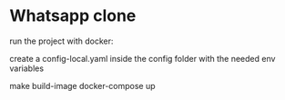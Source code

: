 # Whatsapp clone

run the project with docker:

create a config-local.yaml inside the config folder with the needed env variables

make build-image
docker-compose up
